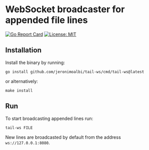 WebSocket broadcaster for appended file lines
=============================================

[![Go Report Card](https://goreportcard.com/badge/github.com/jeronimoalbi/tail-ws)](https://goreportcard.com/report/github.com/jeronimoalbi/tail-ws)
[![License: MIT](https://img.shields.io/badge/License-MIT-blue.svg)](https://opensource.org/licenses/MIT)

Installation
------------

Install the binary by running:

```
go install github.com/jeronimoalbi/tail-ws/cmd/tail-ws@latest
```

or alternatively:

```
make install
```

Run
---

To start broadcasting appended lines run:

```
tail-ws FILE
```

New lines are broadcasted by default from the address `ws://127.0.0.1:8080`.

